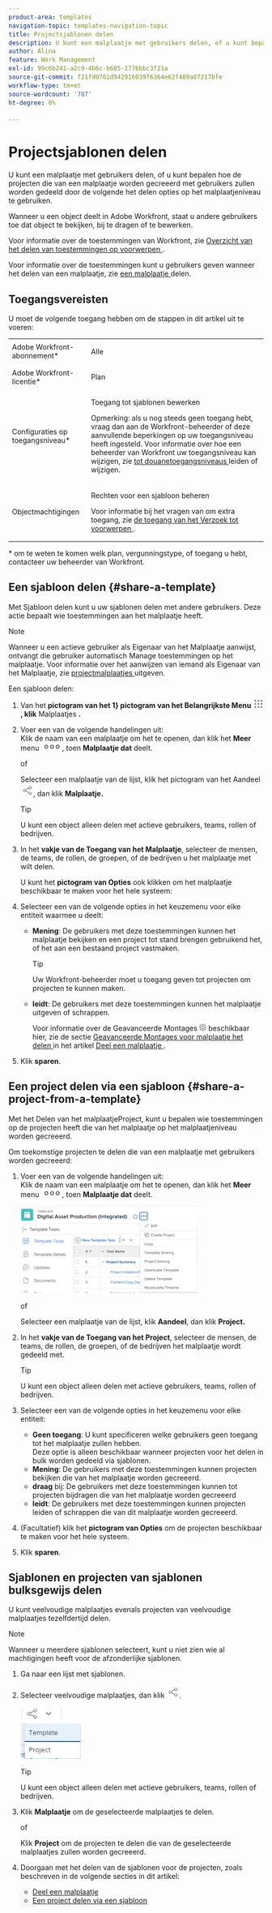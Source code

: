 ```yaml
---
product-area: templates
navigation-topic: templates-navigation-topic
title: Projectsjablonen delen
description: U kunt een malplaatje met gebruikers delen, of u kunt bepalen hoe de projecten die van een malplaatje worden gecreeerd met gebruikers zullen worden gedeeld door de volgende het delen opties op het malplaatjeniveau te gebruiken.
author: Alina
feature: Work Management
exl-id: 99c6b241-a2c9-4b6c-b605-177bbbc3f21a
source-git-commit: f21fd0761d942916039f6364e62f489a07217bfe
workflow-type: tm+mt
source-wordcount: '787'
ht-degree: 0%

---
```


# Projectsjablonen delen

U kunt een malplaatje met gebruikers delen, of u kunt bepalen hoe de projecten die van een malplaatje worden gecreeerd met gebruikers zullen worden gedeeld door de volgende het delen opties op het malplaatjeniveau te gebruiken.

Wanneer u een object deelt in Adobe Workfront, staat u andere gebruikers toe dat object te bekijken, bij te dragen of te bewerken.

Voor informatie over de toestemmingen van Workfront, zie [ Overzicht van het delen van toestemmingen op voorwerpen ](../../../workfront-basics/grant-and-request-access-to-objects/sharing-permissions-on-objects-overview.md).

Voor informatie over de toestemmingen kunt u gebruikers geven wanneer het delen van een malplaatje, zie [ een malplaatje ](../../../workfront-basics/grant-and-request-access-to-objects/share-a-template.md) delen.

## Toegangsvereisten

U moet de volgende toegang hebben om de stappen in dit artikel uit te voeren:

<table style="table-layout:auto"> 
 <col> 
 <col> 
 <tbody> 
  <tr> 
   <td role="rowheader">Adobe Workfront-abonnement*</td> 
   <td> <p>Alle </p> </td> 
  </tr> 
  <tr> 
   <td role="rowheader">Adobe Workfront-licentie*</td> 
   <td> <p>Plan </p> </td> 
  </tr> 
  <tr> 
   <td role="rowheader">Configuraties op toegangsniveau*</td> 
   <td> <p>Toegang tot sjablonen bewerken</p> <p>Opmerking: als u nog steeds geen toegang hebt, vraag dan aan de Workfront-beheerder of deze aanvullende beperkingen op uw toegangsniveau heeft ingesteld. Voor informatie over hoe een beheerder van Workfront uw toegangsniveau kan wijzigen, zie <a href="../../../administration-and-setup/add-users/configure-and-grant-access/create-modify-access-levels.md" class="MCXref xref"> tot douanetoegangsniveaus </a> leiden of wijzigen.</p> </td> 
  </tr> 
  <tr> 
   <td role="rowheader">Objectmachtigingen</td> 
   <td> <p>Rechten voor een sjabloon beheren</p> <p>Voor informatie bij het vragen van om extra toegang, zie <a href="../../../workfront-basics/grant-and-request-access-to-objects/request-access.md" class="MCXref xref"> de toegang van het Verzoek tot voorwerpen </a>.</p> </td> 
  </tr> 
 </tbody> 
</table>

&#42; om te weten te komen welk plan, vergunningstype, of toegang u hebt, contacteer uw beheerder van Workfront.

## Een sjabloon delen {#share-a-template}

Met Sjabloon delen kunt u uw sjablonen delen met andere gebruikers. Deze actie bepaalt wie toestemmingen aan het malplaatje heeft.

>[!NOTE]
>
>Wanneer u een actieve gebruiker als Eigenaar van het Malplaatje aanwijst, ontvangt die gebruiker automatisch Manage toestemmingen op het malplaatje. Voor informatie over het aanwijzen van iemand als Eigenaar van het Malplaatje, zie [ projectmalplaatjes ](../../../manage-work/projects/create-and-manage-templates/edit-templates.md) uitgeven.

Een sjabloon delen:

1. Van het **pictogram van het 1} pictogram van het Belangrijkste Menu ![ ](assets/main-menu-icon.png), klik** Malplaatjes **.**

1. Voer een van de volgende handelingen uit:\
   Klik de naam van een malplaatje om het te openen, dan klik het **Meer** menu ![ Meer pictogram ](assets/qs-more-icon-on-an-object.png), toen **Malplaatje dat** deelt.

   of

   Selecteer een malplaatje van de lijst, klik het pictogram van het Aandeel ![](assets/share-icon.png), dan klik **Malplaatje.**

   >[!TIP]
   >
   >U kunt een object alleen delen met actieve gebruikers, teams, rollen of bedrijven.

1. In het **vakje van de Toegang van het Malplaatje**, selecteer de mensen, de teams, de rollen, de groepen, of de bedrijven u het malplaatje met wilt delen.

   U kunt het **pictogram van Opties** ook klikken om het malplaatje beschikbaar te maken voor het hele systeem:

1. Selecteer een van de volgende opties in het keuzemenu voor elke entiteit waarmee u deelt:

   * **Mening**: De gebruikers met deze toestemmingen kunnen het malplaatje bekijken en een project tot stand brengen gebruikend het, of het aan een bestaand project vastmaken.

     >[!TIP]
     >
     >Uw Workfront-beheerder moet u toegang geven tot projecten om projecten te kunnen maken.

   * **leidt**: De gebruikers met deze toestemmingen kunnen het malplaatje uitgeven of schrappen.

     Voor informatie over de Geavanceerde Montages ![](assets/gear-icon-in-access-levels.png) beschikbaar hier, zie de sectie [ Geavanceerde Montages voor malplaatje het delen ](../../../workfront-basics/grant-and-request-access-to-objects/share-a-template.md#template-permissions) in het artikel [ Deel een malplaatje ](../../../workfront-basics/grant-and-request-access-to-objects/share-a-template.md).

1. Klik **sparen**.

## Een project delen via een sjabloon {#share-a-project-from-a-template}

Met het Delen van het malplaatjeProject, kunt u bepalen wie toestemmingen op de projecten heeft die van het malplaatje op het malplaatjeniveau worden gecreeerd.

Om toekomstige projecten te delen die van een malplaatje met gebruikers worden gecreeerd:

1. Voer een van de volgende handelingen uit:\
   Klik de naam van een malplaatje om het te openen, dan klik het **Meer** menu ![ Meer pictogram ](assets/qs-more-icon-on-an-object.png), toen **Malplaatje dat** deelt.

   ![ project van het Aandeel van malplaatje ](assets/project-sharing-on-template-nwe-2022-350x172.png)

   of

   Selecteer een malplaatje van de lijst, klik **Aandeel**, dan klik **Project.**

1. In het **vakje van de Toegang van het Project**, selecteer de mensen, de teams, de rollen, de groepen, of de bedrijven het malplaatje wordt gedeeld met.

   >[!TIP]
   >
   >U kunt een object alleen delen met actieve gebruikers, teams, rollen of bedrijven.

1. Selecteer een van de volgende opties in het keuzemenu voor elke entiteit:

   * **Geen toegang**: U kunt specificeren welke gebruikers geen toegang tot het malplaatje zullen hebben.\
     Deze optie is alleen beschikbaar wanneer projecten voor het delen in bulk worden gedeeld via sjablonen. 
   * **Mening**: De gebruikers met deze toestemmingen kunnen projecten bekijken die van het malplaatje worden gecreeerd.
   * **draag** bij: De gebruikers met deze toestemmingen kunnen tot projecten bijdragen die van het malplaatje worden gecreeerd 
   * **leidt**: De gebruikers met deze toestemmingen kunnen projecten leiden of schrappen die van dit malplaatje worden gecreeerd.

1. (Facultatief) klik het **pictogram van Opties** om de projecten beschikbaar te maken voor het hele systeem.
1. Klik **sparen**.

<!--
<div data-mc-conditions="QuicksilverOrClassic.Draft mode">
<h3>Overview of project sharing from other sources</h3>
<p>You may already have been assigned access to projects from other areas of Workfront. <br>You may have been assigned access to projects from the following areas: </p>
<ul>
<li>When a project is created<br>For more information about sharing projects when the project is created, see the "Access" section in <a href="../../../manage-work/projects/manage-projects/edit-projects.md" class="MCXref xref">Edit projects</a>.</li>
<li>When your Workfront administrator sets user access levels<br>For more information about setting access levels, see <a href="../../../administration-and-setup/add-users/configure-and-grant-access/create-modify-access-levels.md" class="MCXref xref">Create or modify custom access levels</a>.</li>
<li>When using the project access template</li>
</ul>
<p>When using the Template Project Sharing feature, if a user's access to a project is View, but you set the access permissions for Template Project Sharing to Manage, the user will have Manage permission for every project created using this specific template. The user will only have View permission for the other projects they are on.</p>
</div>
-->

## Sjablonen en projecten van sjablonen bulksgewijs delen

U kunt veelvoudige malplaatjes evenals projecten van veelvoudige malplaatjes tezelfdertijd delen.

>[!NOTE]
>
>Wanneer u meerdere sjablonen selecteert, kunt u niet zien wie al machtigingen heeft voor de afzonderlijke sjablonen.

1. Ga naar een lijst met sjablonen.
1. Selecteer veelvoudige malplaatjes, dan klik ![ Aandeel ](assets/share-icon.png).

   ![ de malplaatjes of de projecten van het Aandeel in bulk ](assets/share-templates-projects-in-bulk-link-in-toolbar-nwe-2022.png)

   >[!TIP]
   >
   >U kunt een object alleen delen met actieve gebruikers, teams, rollen of bedrijven.

1. Klik **Malplaatje** om de geselecteerde malplaatjes te delen.

   of

   Klik **Project** om de projecten te delen die van de geselecteerde malplaatjes zullen worden gecreeerd.

1. Doorgaan met het delen van de sjablonen voor de projecten, zoals beschreven in de volgende secties in dit artikel:

   * [ Deel een malplaatje ](#share-a-template)
   * [Een project delen via een sjabloon](#share-a-project-from-a-template)
